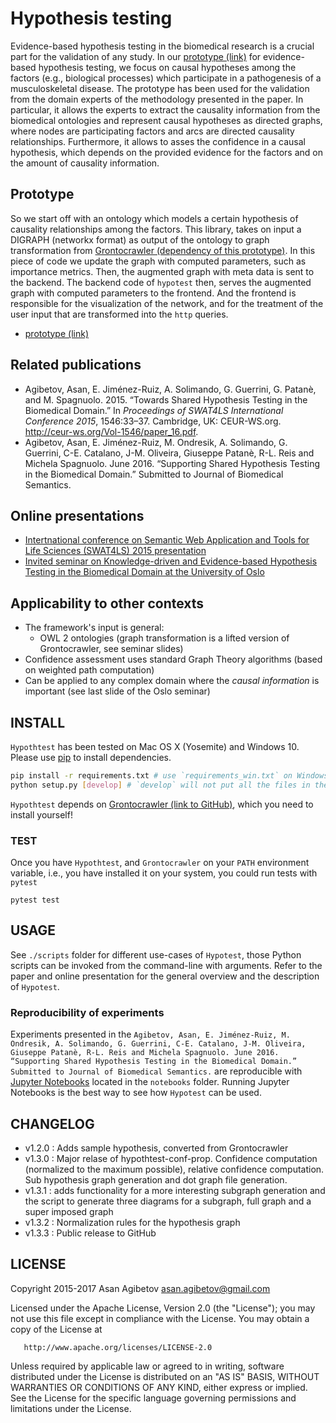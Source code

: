 # Hypothesis testing

Evidence-based hypothesis testing in the biomedical research is a crucial part
for the validation of any study. In our [prototype (link)][hypothtest] for
evidence-based hypothesis testing, we focus on causal hypotheses among the
factors (e.g., biological processes) which participate in a pathogenesis of a
musculoskeletal disease.  The prototype has been used for the validation from
the domain experts of the methodology presented in the paper. In particular, it
allows the experts to extract the causality information from the biomedical
ontologies and represent causal hypotheses as directed graphs, where nodes are
participating factors and arcs are directed causality relationships.
Furthermore, it allows to asses the confidence in a causal hypothesis, which
depends on the provided evidence for the factors and on the amount of causality
information.

## Prototype

So we start off with an ontology which models a certain hypothesis of causality
relationships among the factors. This library, takes on input a DIGRAPH
(networkx format) as output of the ontology to graph transformation from
[Grontocrawler (dependency of this prototype)][grontocrawler].  In this piece
of code we update the graph with computed parameters, such as importance
metrics. Then, the augmented graph with meta data is sent to the backend. The
backend code of `hypotest` then, serves the augmented graph with computed
parameters to the frontend. And the frontend is responsible for the
visualization of the network, and for the treatment of the user input that are
transformed into the `http` queries.

* [prototype (link)][hypothtest]

## Related publications

* Agibetov, Asan, E. Jiménez-Ruiz, A. Solimando, G. Guerrini, G. Patanè, and M. Spagnuolo. 2015. “Towards Shared Hypothesis Testing in the Biomedical Domain.” In *Proceedings of SWAT4LS International Conference 2015*, 1546:33–37. Cambridge, UK: CEUR-WS.org. <http://ceur-ws.org/Vol-1546/paper_16.pdf>.
* Agibetov, Asan, E. Jiménez-Ruiz, M. Ondresik, A. Solimando, G. Guerrini, C-E. Catalano, J-M. Oliveira, Giuseppe Patanè, R-L. Reis and Michela Spagnuolo. June 2016. “Supporting Shared Hypothesis Testing in the Biomedical Domain.” Submitted to Journal of Biomedical Semantics.

## Online presentations

* [Intertnational conference on Semantic Web Application and Tools for Life Sciences (SWAT4LS) 2015 presentation][swat4ls2015]
* [Invited seminar on Knowledge-driven and Evidence-based Hypothesis Testing in the Biomedical Domain at the University of Oslo][oslo_seminar2017]

## Applicability to other contexts

* The framework's input is general:
    * OWL 2 ontologies (graph transformation is a lifted version of Grontocrawler, see seminar slides)
* Confidence assessment uses standard Graph Theory algorithms (based on
  weighted path computation)
* Can be applied to any complex domain where the *causal information* is
  important (see last slide of the Oslo seminar)

## INSTALL

`Hypothtest` has been tested on Mac OS X (Yosemite) and Windows 10. Please use
[pip][pip] to install dependencies. 

```bash
pip install -r requirements.txt # use `requirements_win.txt` on Windows
python setup.py [develop] # `develop` will not put all the files in the specific `site-packages` on your system
```

`Hypothtest` depends on [Grontocrawler (link to GitHub)][grontocrawler], which
you need to install yourself!

### TEST

Once you have `Hypothtest`, and `Grontocrawler` on your `PATH` environment
variable, i.e., you have installed it on your system, you could run tests with
`pytest`

```
pytest test
```

## USAGE

See `./scripts` folder for different use-cases of `Hypotest`, those Python
scripts can be invoked from the command-line with arguments. Refer to the paper
and online presentation for the general overview and the description of
`Hypotest`.

### Reproducibility of experiments

Experiments presented in the `Agibetov, Asan, E. Jiménez-Ruiz, M. Ondresik, A.
Solimando, G. Guerrini, C-E. Catalano, J-M. Oliveira, Giuseppe Patanè, R-L.
Reis and Michela Spagnuolo. June 2016. “Supporting Shared Hypothesis Testing in
the Biomedical Domain.” Submitted to Journal of Biomedical Semantics.` are
reproducible with [Jupyter Notebooks][jupyter] located in the `notebooks`
folder. Running Jupyter Notebooks is the best way to see how `Hypotest` can be
used.

[hypothtest]: http://hypothtest.plumdeq.xyz/test/
[swat4ls2015]: http://asan.agibetov.me/talks/swat4ls2015
[oslo_seminar2017]: http://asan.agibetov.me/talks/oslo2017
[grontocrawler]: https://github.com/plumdeq/grontocrawler
[jupyter]: http://jupyter.org
[pip]: https://packaging.python.org/installing/


## CHANGELOG

* v1.2.0 : Adds sample hypothesis, converted from Grontocrawler
* v1.3.0 : Major relase of hypothtest-conf-prop. Confidence computation (normalized to the maximum possible), relative confidence computation.  Sub hypothesis graph generation and dot graph file generation.
* v1.3.1 : adds functionality for a more interesting subgraph generation and the script to generate three diagrams for a subgraph, full graph and a super imposed graph
* v1.3.2 : Normalization rules for the hypothesis graph
* v1.3.3 : Public release to GitHub

## LICENSE

   Copyright 2015-2017 Asan Agibetov <asan.agibetov@gmail.com>

   Licensed under the Apache License, Version 2.0 (the "License");
   you may not use this file except in compliance with the License.
   You may obtain a copy of the License at

       http://www.apache.org/licenses/LICENSE-2.0

   Unless required by applicable law or agreed to in writing, software
   distributed under the License is distributed on an "AS IS" BASIS,
   WITHOUT WARRANTIES OR CONDITIONS OF ANY KIND, either express or implied.
   See the License for the specific language governing permissions and
   limitations under the License.
